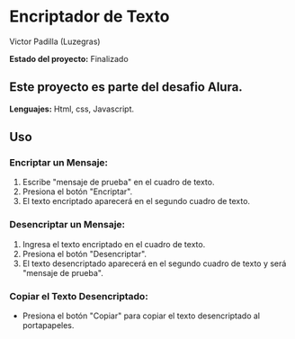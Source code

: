 # Encriptador de Texto
Victor Padilla (Luzegras)

**Estado del proyecto:** Finalizado

## Este proyecto es parte del desafio Alura.
**Lenguajes:** Html, css, Javascript.

## Uso

### Encriptar un Mensaje:

1. Escribe "mensaje de prueba" en el cuadro de texto.
2. Presiona el botón "Encriptar".
3. El texto encriptado aparecerá en el segundo cuadro de texto.

### Desencriptar un Mensaje:

1. Ingresa el texto encriptado en el cuadro de texto.
2. Presiona el botón "Desencriptar".
3. El texto desencriptado aparecerá en el segundo cuadro de texto y será "mensaje de prueba".

### Copiar el Texto Desencriptado:

- Presiona el botón "Copiar" para copiar el texto desencriptado al portapapeles.

